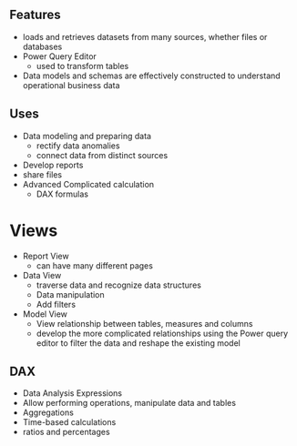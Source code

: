 ## Features
- loads and retrieves datasets from many sources, whether files or databases
- Power Query Editor
	- used to transform tables 
- Data models and schemas are effectively constructed to understand operational business data

## Uses
- Data modeling and preparing data
	- rectify data anomalies
	- connect data from distinct sources
- Develop reports
- share files
- Advanced Complicated calculation
	- DAX formulas

# Views

- Report View
	- can have many different pages
- Data View
	- traverse data and recognize data structures
	- Data manipulation
	- Add filters
- Model View
	- View relationship between tables, measures and columns
	- develop the more complicated relationships using the Power query editor to filter the data and reshape the existing model

## DAX
- Data Analysis Expressions
- Allow performing operations, manipulate data and tables
- Aggregations
- Time-based calculations
- ratios and percentages
